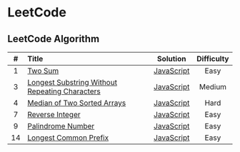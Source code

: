 # LeetCode

## LeetCode Algorithm


| # | Title | Solution | Difficulty |
| :-: | :-- | :-: | :-: |
| 1 | [Two Sum](https://leetcode.com/problems/two-sum) |[JavaScript](https://github.com/zhen-ke/leetcode/blob/master/TwoSum/TwoSum.js)| Easy |
| 3 | [Longest Substring Without Repeating Characters](https://leetcode.com/problems/longest-substring-without-repeating-characters) | [JavaScript](https://github.com/zhen-ke/leetcode/blob/master/LongestSubstringWithoutRepeatingCharacters/Longest%20SubstringWithoutRepeatingCharacters.js)| Medium |
| 4 | [Median of Two Sorted Arrays](https://leetcode.com/problems/median-of-two-sorted-arrays) | [JavaScript](https://github.com/zhen-ke/leetcode/blob/master/MedianofTwoSortedArrays/MedianofTwoSortedArrays.js) | Hard |
| 7 | [Reverse Integer](https://leetcode.com/problems/reverse-integer) | [JavaScript](https://github.com/zhen-ke/leetcode/blob/master/ReverseInteger/ReverseInteger.js) | Easy |
| 9 | [Palindrome Number](https://leetcode.com/problems/palindrome-number)| [JavaScript](https://github.com/zhen-ke/leetcode/blob/master/PalindromeNumber/PalindromeNumber.js) | Easy |
| 14 | [Longest Common Prefix](https://leetcode.com/problems/longest-common-prefix)| [JavaScript](https://github.com/zhen-ke/leetcode/blob/master/LongestCommonPrefix/LongestCommonPrefix.js) | Easy |



